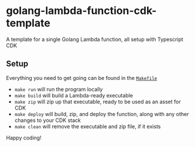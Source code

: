# golang-lambda-function-cdk-template
A template for a single Golang Lambda function, all setup with Typescript CDK

## Setup

Everything you need to get going can be found in the [`Makefile`](https://github.com/joshmenden/golang-lambda-function-cdk-template/blob/main/Makefile)

* `make run` will run the program locally
* `make build` will build a Lambda-ready executable
* `make zip` will zip up that executable, ready to be used as an asset for CDK
* `make deploy` will build, zip, and deploy the function, along with any other changes to your CDK stack
* `make clean` will remove the executable and zip file, if it exists

Happy coding!
